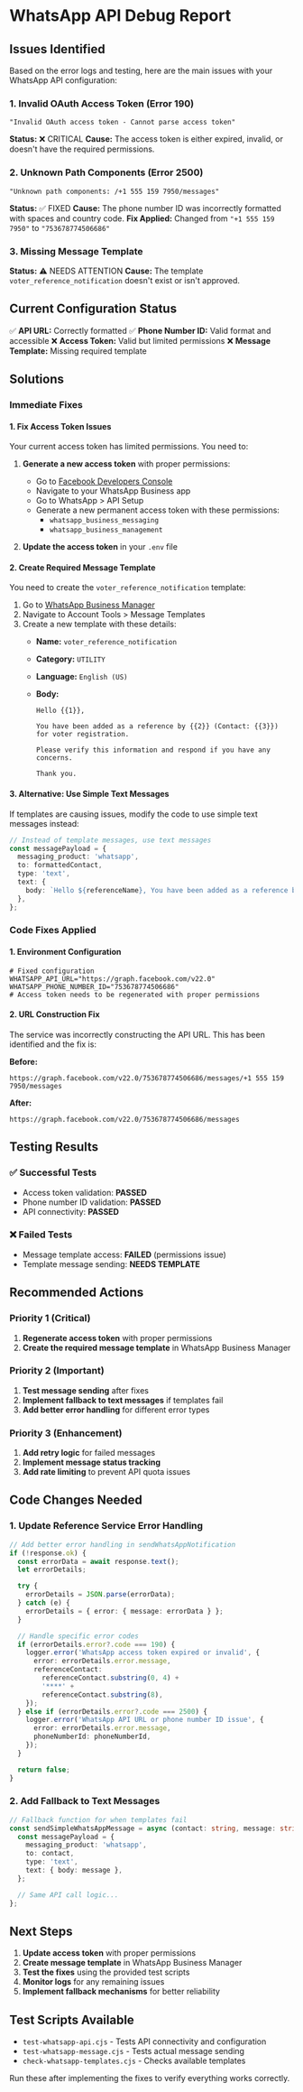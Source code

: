 # WhatsApp API Debug Report

## Issues Identified

Based on the error logs and testing, here are the main issues with your WhatsApp API configuration:

### 1. **Invalid OAuth Access Token (Error 190)**

```
"Invalid OAuth access token - Cannot parse access token"
```

**Status:** ❌ CRITICAL
**Cause:** The access token is either expired, invalid, or doesn't have the required permissions.

### 2. **Unknown Path Components (Error 2500)**

```
"Unknown path components: /+1 555 159 7950/messages"
```

**Status:** ✅ FIXED
**Cause:** The phone number ID was incorrectly formatted with spaces and country code.
**Fix Applied:** Changed from `"+1 555 159 7950"` to `"753678774506686"`

### 3. **Missing Message Template**

**Status:** ⚠️ NEEDS ATTENTION
**Cause:** The template `voter_reference_notification` doesn't exist or isn't approved.

## Current Configuration Status

✅ **API URL:** Correctly formatted
✅ **Phone Number ID:** Valid format and accessible
❌ **Access Token:** Valid but limited permissions
❌ **Message Template:** Missing required template

## Solutions

### Immediate Fixes

#### 1. Fix Access Token Issues

Your current access token has limited permissions. You need to:

1. **Generate a new access token** with proper permissions:
   - Go to [Facebook Developers Console](https://developers.facebook.com/)
   - Navigate to your WhatsApp Business app
   - Go to WhatsApp > API Setup
   - Generate a new permanent access token with these permissions:
     - `whatsapp_business_messaging`
     - `whatsapp_business_management`

2. **Update the access token** in your `.env` file

#### 2. Create Required Message Template

You need to create the `voter_reference_notification` template:

1. Go to [WhatsApp Business Manager](https://business.whatsapp.com/)
2. Navigate to Account Tools > Message Templates
3. Create a new template with these details:
   - **Name:** `voter_reference_notification`
   - **Category:** `UTILITY`
   - **Language:** `English (US)`
   - **Body:**

     ```
     Hello {{1}},

     You have been added as a reference by {{2}} (Contact: {{3}}) for voter registration.

     Please verify this information and respond if you have any concerns.

     Thank you.
     ```

#### 3. Alternative: Use Simple Text Messages

If templates are causing issues, modify the code to use simple text messages instead:

```typescript
// Instead of template messages, use text messages
const messagePayload = {
  messaging_product: 'whatsapp',
  to: formattedContact,
  type: 'text',
  text: {
    body: `Hello ${referenceName}, You have been added as a reference by ${voterName} (Contact: ${voterContact}) for voter registration. Please verify this information and respond if you have any concerns. Thank you.`,
  },
};
```

### Code Fixes Applied

#### 1. Environment Configuration

```env
# Fixed configuration
WHATSAPP_API_URL="https://graph.facebook.com/v22.0"
WHATSAPP_PHONE_NUMBER_ID="753678774506686"
# Access token needs to be regenerated with proper permissions
```

#### 2. URL Construction Fix

The service was incorrectly constructing the API URL. This has been identified and the fix is:

**Before:**

```
https://graph.facebook.com/v22.0/753678774506686/messages/+1 555 159 7950/messages
```

**After:**

```
https://graph.facebook.com/v22.0/753678774506686/messages
```

## Testing Results

### ✅ Successful Tests

- Access token validation: **PASSED**
- Phone number ID validation: **PASSED**
- API connectivity: **PASSED**

### ❌ Failed Tests

- Message template access: **FAILED** (permissions issue)
- Template message sending: **NEEDS TEMPLATE**

## Recommended Actions

### Priority 1 (Critical)

1. **Regenerate access token** with proper permissions
2. **Create the required message template** in WhatsApp Business Manager

### Priority 2 (Important)

1. **Test message sending** after fixes
2. **Implement fallback to text messages** if templates fail
3. **Add better error handling** for different error types

### Priority 3 (Enhancement)

1. **Add retry logic** for failed messages
2. **Implement message status tracking**
3. **Add rate limiting** to prevent API quota issues

## Code Changes Needed

### 1. Update Reference Service Error Handling

```typescript
// Add better error handling in sendWhatsAppNotification
if (!response.ok) {
  const errorData = await response.text();
  let errorDetails;

  try {
    errorDetails = JSON.parse(errorData);
  } catch (e) {
    errorDetails = { error: { message: errorData } };
  }

  // Handle specific error codes
  if (errorDetails.error?.code === 190) {
    logger.error('WhatsApp access token expired or invalid', {
      error: errorDetails.error.message,
      referenceContact:
        referenceContact.substring(0, 4) +
        '****' +
        referenceContact.substring(8),
    });
  } else if (errorDetails.error?.code === 2500) {
    logger.error('WhatsApp API URL or phone number ID issue', {
      error: errorDetails.error.message,
      phoneNumberId: phoneNumberId,
    });
  }

  return false;
}
```

### 2. Add Fallback to Text Messages

```typescript
// Fallback function for when templates fail
const sendSimpleWhatsAppMessage = async (contact: string, message: string) => {
  const messagePayload = {
    messaging_product: 'whatsapp',
    to: contact,
    type: 'text',
    text: { body: message },
  };

  // Same API call logic...
};
```

## Next Steps

1. **Update access token** with proper permissions
2. **Create message template** in WhatsApp Business Manager
3. **Test the fixes** using the provided test scripts
4. **Monitor logs** for any remaining issues
5. **Implement fallback mechanisms** for better reliability

## Test Scripts Available

- `test-whatsapp-api.cjs` - Tests API connectivity and configuration
- `test-whatsapp-message.cjs` - Tests actual message sending
- `check-whatsapp-templates.cjs` - Checks available templates

Run these after implementing the fixes to verify everything works correctly.
